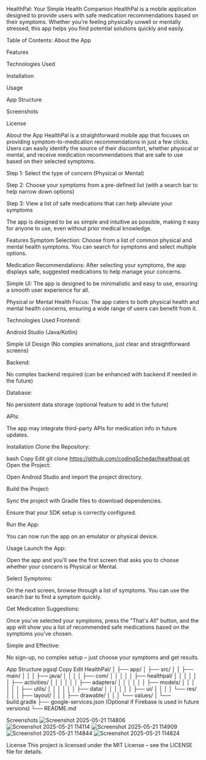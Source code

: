 HealthPal: Your Simple Health Companion
HealthPal is a mobile application designed to provide users with safe medication recommendations based on their symptoms. Whether you're feeling physically unwell or mentally stressed, this app helps you find potential solutions quickly and easily.

Table of Contents:
About the App

Features

Technologies Used

Installation

Usage

App Structure

Screenshots

License

About the App
HealthPal is a straightforward mobile app that focuses on providing symptom-to-medication recommendations in just a few clicks. Users can easily identify the source of their discomfort, whether physical or mental, and receive medication recommendations that are safe to use based on their selected symptoms.

Step 1: Select the type of concern (Physical or Mental)

Step 2: Choose your symptoms from a pre-defined list (with a search bar to help narrow down options)

Step 3: View a list of safe medications that can help alleviate your symptoms

The app is designed to be as simple and intuitive as possible, making it easy for anyone to use, even without prior medical knowledge.

Features
Symptom Selection: Choose from a list of common physical and mental health symptoms. You can search for symptoms and select multiple options.

Medication Recommendations: After selecting your symptoms, the app displays safe, suggested medications to help manage your concerns.

Simple UI: The app is designed to be minimalistic and easy to use, ensuring a smooth user experience for all.

Physical or Mental Health Focus: The app caters to both physical health and mental health concerns, ensuring a wide range of users can benefit from it.

Technologies Used
Frontend:

Android Studio (Java/Kotlin)

Simple UI Design (No complex animations, just clear and straightforward screens)

Backend:

No complex backend required (can be enhanced with backend if needed in the future)

Database:

No persistent data storage (optional feature to add in the future)

APIs:

The app may integrate third-party APIs for medication info in future updates.

Installation
Clone the Repository:

bash
Copy
Edit
git clone https://github.com/codingSchedar/healthpal.git
Open the Project:

Open Android Studio and import the project directory.

Build the Project:

Sync the project with Gradle files to download dependencies.

Ensure that your SDK setup is correctly configured.

Run the App:

You can now run the app on an emulator or physical device.

Usage
Launch the App:

Open the app and you'll see the first screen that asks you to choose whether your concern is Physical or Mental.

Select Symptoms:

On the next screen, browse through a list of symptoms. You can use the search bar to find a symptom quickly.

Get Medication Suggestions:

Once you’ve selected your symptoms, press the "That's All" button, and the app will show you a list of recommended safe medications based on the symptoms you've chosen.

Simple and Effective:

No sign-up, no complex setup – just choose your symptoms and get results.

App Structure
pgsql
Copy
Edit
HealthPal/
│
├── app/
│   ├── src/
│   │   ├── main/
│   │   │   ├── java/
│   │   │   │   ├── com/
│   │   │   │   │   ├── healthpal/
│   │   │   │   │   │   ├── activities/
│   │   │   │   │   │   ├── adapters/
│   │   │   │   │   │   ├── models/
│   │   │   │   │   │   ├── utils/
│   │   │   │   │   │   ├── data/
│   │   │   │   │   │   ├── ui/
│   │   │   │   └── res/
│   │   │       ├── layout/
│   │   │       ├── drawable/
│   │   │       └── values/
│   └── build.gradle
├── google-services.json (Optional if Firebase is used in future versions)
└── README.md


Screenshots
![Screenshot 2025-05-21 114806](https://github.com/user-attachments/assets/b5b75cf0-69d0-457f-91fb-09f79a2ccc0f)
![Screenshot 2025-05-21 114114](https://github.com/user-attachments/assets/fc98e81f-51b7-4236-9589-a4814c7b7306)
![Screenshot 2025-05-21 114909](https://github.com/user-attachments/assets/f2ed6b73-4561-4a83-bde5-26d1203fe712)
![Screenshot 2025-05-21 114844](https://github.com/user-attachments/assets/6ca39b5b-8783-401f-8c73-23bd81083703)
![Screenshot 2025-05-21 114824](https://github.com/user-attachments/assets/d464a6cd-9110-4428-a2b5-61ed755c1af7)


License
This project is licensed under the MIT License – see the LICENSE file for details.
